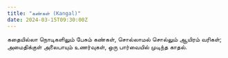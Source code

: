 ```yaml
---
title: "கண்கள் (Kangal)"
date: 2024-03-15T09:30:00Z
---
```


கதையில்லா நொடிகளிலும் பேசும் கண்கள்,
சொல்லாமல் சொல்லும் ஆயிரம் வரிகள்;
அமைதிக்குள் அலைபாயும் உணர்வுகள்,
ஒரு பார்வையில் முடிந்த காதல்.
